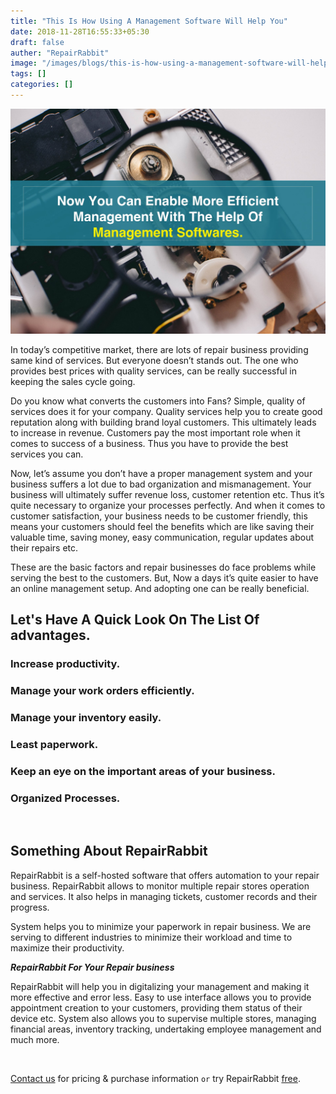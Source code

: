 ```yaml
---
title: "This Is How Using A Management Software Will Help You"
date: 2018-11-28T16:55:33+05:30
draft: false
auther: "RepairRabbit"
image: "/images/blogs/this-is-how-using-a-management-software-will-help-you-min.jpg"
tags: []
categories: []
---
```


<img src="/images/blogs/this-is-how-using-a-management-software-will-help-you-min.jpg" />


In today’s competitive market, there are lots of repair business providing same kind of services. But everyone doesn’t stands out. The one who provides best prices with quality services, can be really successful in keeping the sales cycle going.

Do you know what converts the customers into Fans? Simple, quality of services does it for your company. Quality services help you to create good reputation along with building brand loyal customers. This ultimately leads to increase in revenue. Customers pay the most important role when it comes to success of a business. Thus you have to provide the best services you can.

Now, let’s assume you don’t have a proper management system and your business suffers a lot due to bad organization and mismanagement. Your business will ultimately suffer revenue loss, customer retention etc. Thus it’s quite necessary to organize your processes perfectly. And when it comes to customer satisfaction, your business needs to be customer friendly, this means your customers should feel the benefits which are like saving their valuable time, saving money, easy communication, regular updates about their repairs etc.

These are the basic factors and repair businesses do face problems while serving the best to the customers. But, Now a days it’s quite easier to have an online management setup. And adopting one can be really beneficial.

## Let's Have A Quick Look On The List Of advantages.

### Increase productivity.

### Manage your work orders efficiently.

### Manage your inventory easily.

### Least paperwork.

### Keep an eye on the important areas of your business.

### Organized Processes.

<br>

## Something About RepairRabbit

RepairRabbit is a self-hosted software that offers automation to your repair business. RepairRabbit allows to monitor multiple repair stores operation and services. It also helps in managing tickets, customer records and their progress.

System helps you to minimize your paperwork in repair business. We are serving to different industries to minimize their workload and time to maximize their productivity.

___RepairRabbit For Your Repair business___

RepairRabbit will help you in digitalizing your management and making it more effective and error less. Easy to use interface allows you to provide appointment creation to your customers, providing them status of their device etc. System also allows you to supervise multiple stores, managing financial areas, inventory tracking, undertaking employee management and much more.

<br>

<a href="mailto:contact@repairrabbit.co?subject=Query of RepairRabbit" target="_blank">Contact us</a> for pricing & purchase information `or` try RepairRabbit <a href="https://demo.repairrabbit.co/admin" rel="noopener" target="_blank" title="RepairRabbit Demo">free</a>.

<br>